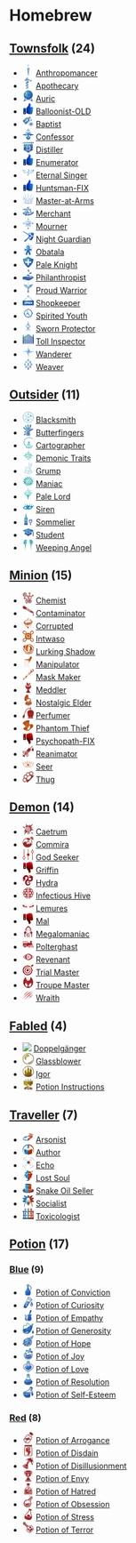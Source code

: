 # Homebrew

## [Townsfolk](Townsfolk) (24)
- ![](Townsfolk/Anthropomancer/image_readme.png) [Anthropomancer](Townsfolk/Anthropomancer)
- ![](Townsfolk/Apothecary/image_readme.png) [Apothecary](Townsfolk/Apothecary)
- ![](Townsfolk/Auric/image_readme.png) [Auric](Townsfolk/Auric)
- ![](Townsfolk/image_readme.png) [Balloonist-OLD](Townsfolk/Balloonist-OLD)
- ![](Townsfolk/Baptist/image_readme.png) [Baptist](Townsfolk/Baptist)
- ![](Townsfolk/Confessor/image_readme.png) [Confessor](Townsfolk/Confessor)
- ![](Townsfolk/Distiller/image_readme.png) [Distiller](Townsfolk/Distiller)
- ![](Townsfolk/image_readme.png) [Enumerator](Townsfolk/Enumerator)
- ![](Townsfolk/Eternal%20Singer/image_readme.png) [Eternal Singer](Townsfolk/Eternal%20Singer)
- ![](Townsfolk/image_readme.png) [Huntsman-FIX](Townsfolk/Huntsman-FIX)
- ![](Townsfolk/Master-at-Arms/image_readme.png) [Master-at-Arms](Townsfolk/Master-at-Arms)
- ![](Townsfolk/Merchant/image_readme.png) [Merchant](Townsfolk/Merchant)
- ![](Townsfolk/Mourner/image_readme.png) [Mourner](Townsfolk/Mourner)
- ![](Townsfolk/Night%20Guardian/image_readme.png) [Night Guardian](Townsfolk/Night%20Guardian)
- ![](Townsfolk/Obatala/image_readme.png) [Obatala](Townsfolk/Obatala)
- ![](Townsfolk/Pale%20Knight/image_readme.png) [Pale Knight](Townsfolk/Pale%20Knight)
- ![](Townsfolk/Philanthropist/image_readme.png) [Philanthropist](Townsfolk/Philanthropist)
- ![](Townsfolk/Proud%20Warrior/image_readme.png) [Proud Warrior](Townsfolk/Proud%20Warrior)
- ![](Townsfolk/Shopkeeper/image_readme.png) [Shopkeeper](Townsfolk/Shopkeeper)
- ![](Townsfolk/Spirited%20Youth/image_readme.png) [Spirited Youth](Townsfolk/Spirited%20Youth)
- ![](Townsfolk/Sworn%20Protector/image_readme.png) [Sworn Protector](Townsfolk/Sworn%20Protector)
- ![](Townsfolk/Toll%20Inspector/image_readme.png) [Toll Inspector](Townsfolk/Toll%20Inspector)
- ![](Townsfolk/Wanderer/image_readme.png) [Wanderer](Townsfolk/Wanderer)
- ![](Townsfolk/Weaver/image_readme.png) [Weaver](Townsfolk/Weaver)

## [Outsider](Outsider) (11)
- ![](Outsider/Blacksmith/image_readme.png) [Blacksmith](Outsider/Blacksmith)
- ![](Outsider/Butterfingers/image_readme.png) [Butterfingers](Outsider/Butterfingers)
- ![](Outsider/Cartographer/image_readme.png) [Cartographer](Outsider/Cartographer)
- ![](Outsider/Demonic%20Traits/image_readme.png) [Demonic Traits](Outsider/Demonic%20Traits)
- ![](Outsider/Grump/image_readme.png) [Grump](Outsider/Grump)
- ![](Outsider/Maniac/image_readme.png) [Maniac](Outsider/Maniac)
- ![](Outsider/Pale%20Lord/image_readme.png) [Pale Lord](Outsider/Pale%20Lord)
- ![](Outsider/Siren/image_readme.png) [Siren](Outsider/Siren)
- ![](Outsider/Sommelier/image_readme.png) [Sommelier](Outsider/Sommelier)
- ![](Outsider/Student/image_readme.png) [Student](Outsider/Student)
- ![](Outsider/Weeping%20Angel/image_readme.png) [Weeping Angel](Outsider/Weeping%20Angel)

## [Minion](Minion) (15)
- ![](Minion/Chemist/image_readme.png) [Chemist](Minion/Chemist)
- ![](Minion/Contaminator/image_readme.png) [Contaminator](Minion/Contaminator)
- ![](Minion/Corrupted/image_readme.png) [Corrupted](Minion/Corrupted)
- ![](Minion/Intwaso/image_readme.png) [Intwaso](Minion/Intwaso)
- ![](Minion/Lurking%20Shadow/image_readme.png) [Lurking Shadow](Minion/Lurking%20Shadow)
- ![](Minion/Manipulator/image_readme.png) [Manipulator](Minion/Manipulator)
- ![](Minion/Mask%20Maker/image_readme.png) [Mask Maker](Minion/Mask%20Maker)
- ![](Minion/Meddler/image_readme.png) [Meddler](Minion/Meddler)
- ![](Minion/Nostalgic%20Elder/image_readme.png) [Nostalgic Elder](Minion/Nostalgic%20Elder)
- ![](Minion/Perfumer/image_readme.png) [Perfumer](Minion/Perfumer)
- ![](Minion/Phantom%20Thief/image_readme.png) [Phantom Thief](Minion/Phantom%20Thief)
- ![](Minion/image_readme.png) [Psychopath-FIX](Minion/Psychopath-FIX)
- ![](Minion/Reanimator/image_readme.png) [Reanimator](Minion/Reanimator)
- ![](Minion/Seer/image_readme.png) [Seer](Minion/Seer)
- ![](Minion/Thug/image_readme.png) [Thug](Minion/Thug)

## [Demon](Demon) (14)
- ![](Demon/Caetrum/image_readme.png) [Caetrum](Demon/Caetrum)
- ![](Demon/Commira/image_readme.png) [Commira](Demon/Commira)
- ![](Demon/God%20Seeker/image_readme.png) [God Seeker](Demon/God%20Seeker)
- ![](Demon/image_readme.png) [Griffin](Demon/Griffin)
- ![](Demon/Hydra/image_readme.png) [Hydra](Demon/Hydra)
- ![](Demon/Infectious%20Hive/image_readme.png) [Infectious Hive](Demon/Infectious%20Hive)
- ![](Demon/Lemures/image_readme.png) [Lemures](Demon/Lemures)
- ![](Demon/image_readme.png) [Mal](Demon/Mal)
- ![](Demon/Megalomaniac/image_readme.png) [Megalomaniac](Demon/Megalomaniac)
- ![](Demon/Polterghast/image_readme.png) [Polterghast](Demon/Polterghast)
- ![](Demon/Revenant/image_readme.png) [Revenant](Demon/Revenant)
- ![](Demon/Trial%20Master/image_readme.png) [Trial Master](Demon/Trial%20Master)
- ![](Demon/Troupe%20Master/image_readme.png) [Troupe Master](Demon/Troupe%20Master)
- ![](Demon/Wraith/image_readme.png) [Wraith](Demon/Wraith)

## [Fabled](Fabled) (4)
- ![](Fabled/Doppelgänger/image_readme.png) [Doppelgänger](Fabled/Doppelgänger)
- ![](Fabled/Glassblower/image_readme.png) [Glassblower](Fabled/Glassblower)
- ![](Fabled/Igor/image_readme.png) [Igor](Fabled/Igor)
- ![](Fabled/Potion%20Instructions/image_readme.png) [Potion Instructions](Fabled/Potion%20Instructions)

## [Traveller](Traveller) (7)
- ![](Traveller/Arsonist/image_readme.png) [Arsonist](Traveller/Arsonist)
- ![](Traveller/Author/image_readme.png) [Author](Traveller/Author)
- ![](Traveller/Echo/image_readme.png) [Echo](Traveller/Echo)
- ![](Traveller/Lost%20Soul/image_readme.png) [Lost Soul](Traveller/Lost%20Soul)
- ![](Traveller/Snake%20Oil%20Seller/image_readme.png) [Snake Oil Seller](Traveller/Snake%20Oil%20Seller)
- ![](Traveller/Socialist/image_readme.png) [Socialist](Traveller/Socialist)
- ![](Traveller/Toxicologist/image_readme.png) [Toxicologist](Traveller/Toxicologist)

## [Potion](Potion) (17)
### [Blue](Potion/Blue) (9)
- ![](Potion/Blue/Potion%20of%20Conviction/image_readme.png) [Potion of Conviction](Potion/Blue/Potion%20of%20Conviction)
- ![](Potion/Blue/Potion%20of%20Curiosity/image_readme.png) [Potion of Curiosity](Potion/Blue/Potion%20of%20Curiosity)
- ![](Potion/Blue/Potion%20of%20Empathy/image_readme.png) [Potion of Empathy](Potion/Blue/Potion%20of%20Empathy)
- ![](Potion/Blue/Potion%20of%20Generosity/image_readme.png) [Potion of Generosity](Potion/Blue/Potion%20of%20Generosity)
- ![](Potion/Blue/Potion%20of%20Hope/image_readme.png) [Potion of Hope](Potion/Blue/Potion%20of%20Hope)
- ![](Potion/Blue/Potion%20of%20Joy/image_readme.png) [Potion of Joy](Potion/Blue/Potion%20of%20Joy)
- ![](Potion/Blue/Potion%20of%20Love/image_readme.png) [Potion of Love](Potion/Blue/Potion%20of%20Love)
- ![](Potion/Blue/Potion%20of%20Resolution/image_readme.png) [Potion of Resolution](Potion/Blue/Potion%20of%20Resolution)
- ![](Potion/Blue/Potion%20of%20Self-Esteem/image_readme.png) [Potion of Self-Esteem](Potion/Blue/Potion%20of%20Self-Esteem)

### [Red](Potion/Red) (8)
- ![](Potion/Red/Potion%20of%20Arrogance/image_readme.png) [Potion of Arrogance](Potion/Red/Potion%20of%20Arrogance)
- ![](Potion/Red/Potion%20of%20Disdain/image_readme.png) [Potion of Disdain](Potion/Red/Potion%20of%20Disdain)
- ![](Potion/Red/Potion%20of%20Disillusionment/image_readme.png) [Potion of Disillusionment](Potion/Red/Potion%20of%20Disillusionment)
- ![](Potion/Red/Potion%20of%20Envy/image_readme.png) [Potion of Envy](Potion/Red/Potion%20of%20Envy)
- ![](Potion/Red/Potion%20of%20Hatred/image_readme.png) [Potion of Hatred](Potion/Red/Potion%20of%20Hatred)
- ![](Potion/Red/Potion%20of%20Obsession/image_readme.png) [Potion of Obsession](Potion/Red/Potion%20of%20Obsession)
- ![](Potion/Red/Potion%20of%20Stress/image_readme.png) [Potion of Stress](Potion/Red/Potion%20of%20Stress)
- ![](Potion/Red/Potion%20of%20Terror/image_readme.png) [Potion of Terror](Potion/Red/Potion%20of%20Terror)


